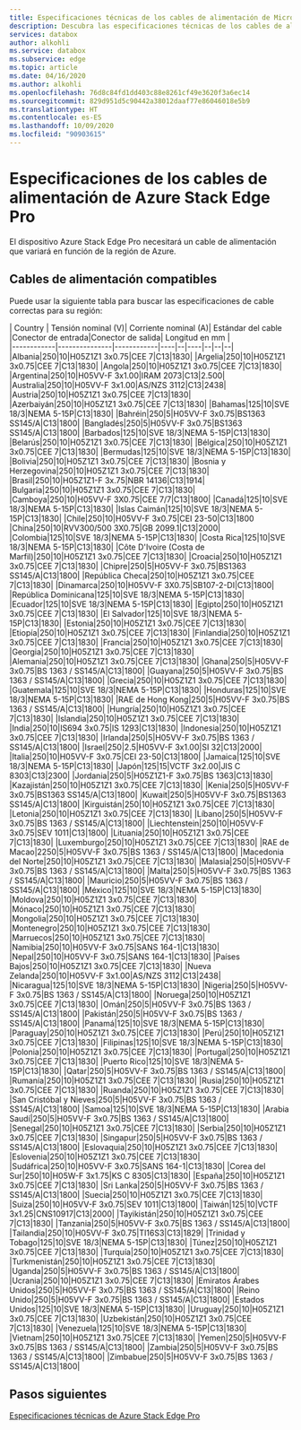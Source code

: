 ```yaml
---
title: Especificaciones técnicas de los cables de alimentación de Microsoft Azure Stack Edge Pro basadas en la ubicación | Microsoft Docs
description: Descubra las especificaciones técnicas de los cables de alimentación de Azure Stack Edge Pro.
services: databox
author: alkohli
ms.service: databox
ms.subservice: edge
ms.topic: article
ms.date: 04/16/2020
ms.author: alkohli
ms.openlocfilehash: 76d8c84fd1dd403c88e8261cf49e3620f3a6ec14
ms.sourcegitcommit: 829d951d5c90442a38012daaf77e86046018e5b9
ms.translationtype: HT
ms.contentlocale: es-ES
ms.lasthandoff: 10/09/2020
ms.locfileid: "90903615"
---
```

# <a name="azure-stack-edge-pro-power-cord-specifications"></a>Especificaciones de los cables de alimentación de Azure Stack Edge Pro

El dispositivo Azure Stack Edge Pro necesitará un cable de alimentación que variará en función de la región de Azure.

## <a name="supported-power-cords"></a>Cables de alimentación compatibles

Puede usar la siguiente tabla para buscar las especificaciones de cable correctas para su región:

| Country    | Tensión nominal (V)| Corriente nominal (A)| Estándar del cable |Conector de entrada|Conector de salida| Longitud en mm |  
|------------|---------------|------------|----|--|----|--|--|--|
|Albania|250|10|H05Z1Z1 3x0.75|CEE 7|C13|1830|
|Argelia|250|10|H05Z1Z1 3x0.75|CEE 7|C13|1830|
|Angola|250|10|H05Z1Z1 3x0.75|CEE 7|C13|1830|
|Argentina|250|10|H05VV-F 3x1.00|IRAM 2073|C13|2\.500|
|Australia|250|10|H05VV-F 3x1.00|AS/NZS 3112|C13|2438|
|Austria|250|10|H05Z1Z1 3x0.75|CEE 7|C13|1830|
|Azerbaiyán|250|10|H05Z1Z1 3x0.75|CEE 7|C13|1830|
|Bahamas|125|10|SVE 18/3|NEMA 5-15P|C13|1830|
|Bahréin|250|5|H05VV-F 3x0.75|BS1363 SS145/A|C13|1800|
|Bangladés|250|5|H05VV-F 3x0.75|BS1363 SS145/A|C13|1800|
|Barbados|125|10|SVE 18/3|NEMA 5-15P|C13|1830|
|Belarús|250|10|H05Z1Z1 3x0.75|CEE 7|C13|1830|
|Bélgica|250|10|H05Z1Z1 3x0.75|CEE 7|C13|1830|
|Bermudas|125|10|SVE 18/3|NEMA 5-15P|C13|1830|
|Bolivia|250|10|H05Z1Z1 3x0.75|CEE 7|C13|1830|
|Bosnia y Herzegovina|250|10|H05Z1Z1 3x0.75|CEE 7|C13|1830|
|Brasil|250|10|H05Z1Z1-F 3x.75|NBR 14136|C13|1914|
|Bulgaria|250|10|H05Z1Z1 3x0.75|CEE 7|C13|1830|
|Camboya|250|10|H05VV-F 3X0.75|CEE 7/7|C13|1800|
|Canadá|125|10|SVE 18/3|NEMA 5-15P|C13|1830|
|Islas Caimán|125|10|SVE 18/3|NEMA 5-15P|C13|1830|
|Chile|250|10|H05VV-F 3x0.75|CEI 23-50|C13|1800
|China|250|10|RVV300/500 3X0.75|GB 2099.1|C13|2000|
|Colombia|125|10|SVE 18/3|NEMA 5-15P|C13|1830|
|Costa Rica|125|10|SVE 18/3|NEMA 5-15P|C13|1830|
|Côte D'Ivoire (Costa de Marfil)|250|10|H05Z1Z1 3x0.75|CEE 7|C13|1830|
|Croacia|250|10|H05Z1Z1 3x0.75|CEE 7|C13|1830|
|Chipre|250|5|H05VV-F 3x0.75|BS1363 SS145/A|C13|1800|
|República Checa|250|10|H05Z1Z1 3x0.75|CEE 7|C13|1830|
|Dinamarca|250|10|H05VV-F 3X0.75|SB107-2-DI|C13|1800|
|República Dominicana|125|10|SVE 18/3|NEMA 5-15P|C13|1830|
|Ecuador|125|10|SVE 18/3|NEMA 5-15P|C13|1830|
|Egipto|250|10|H05Z1Z1 3x0.75|CEE 7|C13|1830|
|El Salvador|125|10|SVE 18/3|NEMA 5-15P|C13|1830|
|Estonia|250|10|H05Z1Z1 3x0.75|CEE 7|C13|1830|
|Etiopía|250|10|H05Z1Z1 3x0.75|CEE 7|C13|1830|
|Finlandia|250|10|H05Z1Z1 3x0.75|CEE 7|C13|1830|
|Francia|250|10|H05Z1Z1 3x0.75|CEE 7|C13|1830|
|Georgia|250|10|H05Z1Z1 3x0.75|CEE 7|C13|1830|
|Alemania|250|10|H05Z1Z1 3x0.75|CEE 7|C13|1830|
|Ghana|250|5|H05VV-F 3x0.75|BS 1363 / SS145/A|C13|1800|
|Guayana|250|5|H05VV-F 3x0.75|BS 1363 / SS145/A|C13|1800|
|Grecia|250|10|H05Z1Z1 3x0.75|CEE 7|C13|1830|
|Guatemala|125|10|SVE 18/3|NEMA 5-15P|C13|1830|
|Honduras|125|10|SVE 18/3|NEMA 5-15P|C13|1830|
|RAE de Hong Kong|250|5|H05VV-F 3x0.75|BS 1363 / SS145/A|C13|1800|
|Hungría|250|10|H05Z1Z1 3x0.75|CEE 7|C13|1830|
|Islandia|250|10|H05Z1Z1 3x0.75|CEE 7|C13|1830|
|India|250|10|IS694 3x0.75|IS 1293|C13|1830|
|Indonesia|250|10|H05Z1Z1 3x0.75|CEE 7|C13|1830|
|Irlanda|250|5|H05VV-F 3x0.75|BS 1363 / SS145/A|C13|1800|
|Israel|250|2.5|H05VV-F 3x1.00|SI 32|C13|2000|
|Italia|250|10|H05VV-F 3x0.75|CEI 23-50|C13|1800|
|Jamaica|125|10|SVE 18/3|NEMA 5-15P|C13|1830|
|Japón|125|15|VCTF 3x2.00|JIS C 8303|C13|2300|
|Jordania|250|5|H05Z1Z1-F 3x0.75|BS 1363|C13|1830|
|Kazajistán|250|10|H05Z1Z1 3x0.75|CEE 7|C13|1830|
|Kenia|250|5|H05VV-F 3x0.75|BS1363 SS145/A|C13|1800|
|Kuwait|250|5|H05VV-F 3x0.75|BS1363 SS145/A|C13|1800|
|Kirguistán|250|10|H05Z1Z1 3x0.75|CEE 7|C13|1830|
|Letonia|250|10|H05Z1Z1 3x0.75|CEE 7|C13|1830|
|Líbano|250|5|H05VV-F 3x0.75|BS 1363 / SS145/A|C13|1800|
|Liechtenstein|250|10|H05VV-F 3x0.75|SEV 1011|C13|1800|
|Lituania|250|10|H05Z1Z1 3x0.75|CEE 7|C13|1830|
|Luxemburgo|250|10|H05Z1Z1 3x0.75|CEE 7|C13|1830|
|RAE de Macao|2250|5|H05VV-F 3x0.75|BS 1363 / SS145/A|C13|1800|
|Macedonia del Norte|250|10|H05Z1Z1 3x0.75|CEE 7|C13|1830|
|Malasia|250|5|H05VV-F 3x0.75|BS 1363 / SS145/A|C13|1800|
|Malta|250|5|H05VV-F 3x0.75|BS 1363 / SS145/A|C13|1800|
|Mauricio|250|5|H05VV-F 3x0.75|BS 1363 / SS145/A|C13|1800|
|México|125|10|SVE 18/3|NEMA 5-15P|C13|1830|
|Moldova|250|10|H05Z1Z1 3x0.75|CEE 7|C13|1830|
|Mónaco|250|10|H05Z1Z1 3x0.75|CEE 7|C13|1830|
|Mongolia|250|10|H05Z1Z1 3x0.75|CEE 7|C13|1830|
|Montenegro|250|10|H05Z1Z1 3x0.75|CEE 7|C13|1830|
|Marruecos|250|10|H05Z1Z1 3x0.75|CEE 7|C13|1830|
|Namibia|250|10|H05VV-F 3x0.75|SANS 164-1|C13|1830|
|Nepal|250|10|H05VV-F 3x0.75|SANS 164-1|C13|1830|
|Países Bajos|250|10|H05Z1Z1 3x0.75|CEE 7|C13|1830|
|Nueva Zelanda|250|10|H05VV-F 3x1.00|AS/NZS 3112|C13|2438|
|Nicaragua|125|10|SVE 18/3|NEMA 5-15P|C13|1830|
|Nigeria|250|5|H05VV-F 3x0.75|BS 1363 / SS145/A|C13|1800|
|Noruega|250|10|H05Z1Z1 3x0.75|CEE 7|C13|1830|
|Omán|250|5|H05VV-F 3x0.75|BS 1363 / SS145/A|C13|1800|
|Pakistán|250|5|H05VV-F 3x0.75|BS 1363 / SS145/A|C13|1800|
|Panamá|125|10|SVE 18/3|NEMA 5-15P|C13|1830|
|Paraguay|250|10|H05Z1Z1 3x0.75|CEE 7|C13|1830|
|Perú|250|10|H05Z1Z1 3x0.75|CEE 7|C13|1830|
|Filipinas|125|10|SVE 18/3|NEMA 5-15P|C13|1830|
|Polonia|250|10|H05Z1Z1 3x0.75|CEE 7|C13|1830|
|Portugal|250|10|H05Z1Z1 3x0.75|CEE 7|C13|1830|
|Puerto Rico|125|10|SVE 18/3|NEMA 5-15P|C13|1830|
|Qatar|250|5|H05VV-F 3x0.75|BS 1363 / SS145/A|C13|1800|
|Rumanía|250|10|H05Z1Z1 3x0.75|CEE 7|C13|1830|
|Rusia|250|10|H05Z1Z1 3x0.75|CEE 7|C13|1830|
|Ruanda|250|10|H05Z1Z1 3x0.75|CEE 7|C13|1830|
|San Cristóbal y Nieves|250|5|H05VV-F 3x0.75|BS 1363 / SS145/A|C13|1800|
|Samoa|125|10|SVE 18/3|NEMA 5-15P|C13|1830|
|Arabia Saudí|250|5|H05VV-F 3x0.75|BS 1363 / SS145/A|C13|1800|
|Senegal|250|10|H05Z1Z1 3x0.75|CEE 7|C13|1830|
|Serbia|250|10|H05Z1Z1 3x0.75|CEE 7|C13|1830|
|Singapur|250|5|H05VV-F 3x0.75|BS 1363 / SS145/A|C13|1800|
|Eslovaquia|250|10|H05Z1Z1 3x0.75|CEE 7|C13|1830|
|Eslovenia|250|10|H05Z1Z1 3x0.75|CEE 7|C13|1830|
|Sudáfrica|250|10|H05VV-F 3x0.75|SANS 164-1|C13|1830|
|Corea del Sur|250|10|H05W-F 3x1.75|KS C 8305|C13|1830|
|España|250|10|H05Z1Z1 3x0.75|CEE 7|C13|1830|
|Sri Lanka|250|5|H05VV-F 3x0.75|BS 1363 / SS145/A|C13|1800|
|Suecia|250|10|H05Z1Z1 3x0.75|CEE 7|C13|1830|
|Suiza|250|10|H05VV-F 3x0.75|SEV 1011|C13|1800|
|Taiwán|125|10|VCTF 3x1.25|CNS10917|C13|2000|
|Tayikistán|250|10|H05Z1Z1 3x0.75|CEE 7|C13|1830|
|Tanzania|250|5|H05VV-F 3x0.75|BS 1363 / SS145/A|C13|1800|
|Tailandia|250|10|H05VV-F 3x0.75|TI16S3|C13|1829|
|Trinidad y Tobago|125|10|SVE 18/3|NEMA 5-15P|C13|1830|
|Túnez|250|10|H05Z1Z1 3x0.75|CEE 7|C13|1830|
|Turquía|250|10|H05Z1Z1 3x0.75|CEE 7|C13|1830|
|Turkmenistán|250|10|H05Z1Z1 3x0.75|CEE 7|C13|1830|
|Uganda|250|5|H05VV-F 3x0.75|BS 1363 / SS145/A|C13|1800|
|Ucrania|250|10|H05Z1Z1 3x0.75|CEE 7|C13|1830|
|Emiratos Árabes Unidos|250|5|H05VV-F 3x0.75|BS 1363 / SS145/A|C13|1800|
|Reino Unido|250|5|H05VV-F 3x0.75|BS 1363 / SS145/A|C13|1800|
|Estados Unidos|125|10|SVE 18/3|NEMA 5-15P|C13|1830|
|Uruguay|250|10|H05Z1Z1 3x0.75|CEE 7|C13|1830|
|Uzbekistán|250|10|H05Z1Z1 3x0.75|CEE 7|C13|1830|
|Venezuela|125|10|SVE 18/3|NEMA 5-15P|C13|1830|
|Vietnam|250|10|H05Z1Z1 3x0.75|CEE 7|C13|1830|
|Yemen|250|5|H05VV-F 3x0.75|BS 1363 / SS145/A|C13|1800|
|Zambia|250|5|H05VV-F 3x0.75|BS 1363 / SS145/A|C13|1800|
|Zimbabue|250|5|H05VV-F 3x0.75|BS 1363 / SS145/A|C13|1800|

## <a name="next-steps"></a>Pasos siguientes

[Especificaciones técnicas de Azure Stack Edge Pro](data-box-edge-technical-specifications-compliance.md)
